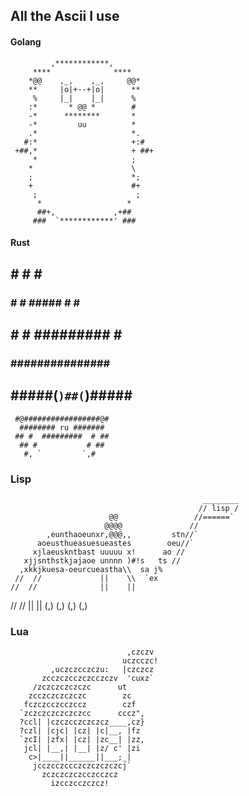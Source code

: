 ## All the Ascii I use 

#### Golang

             ,************,               
         ****              ****
        *@@    ,_,    ,_,     @@*       
        **     |o|+--+|o|      **
         %     |_|    |_|      %
        :*       * @@ *        #
        -*      ********       *
        -*         uu          *
        .*                     *.
       #:*                     +:#
     +##,*                     + ##+
         *                     ; 
        *                      \
        ;                      *;
        +                      #+
         ;                      ;
          *                   *
          ##+,             ,+##
         ###  `************' ###


#### Rust

        
  ##          # #       # ##
 ### #     # ##### #    # ###
 ## #    # ######### #   ####
  ###   ###############  ###
   ## #####(`)##(`)##### ##
     #@#################@#
      ######## ru #######
     ## #  #########  # ##
      ## #           # ## 
       #, `         `,#


### Lisp 

                                               ________
                                              // lisp /
                          @@                 //======`
                         @@@@               //
            ,eunthaoeunxr,@@@,,         stn//`
          aoeusthueasuesueastes        oeu//`
         xjlaeuskntbast uuuuu x!      ao //
       xjjsnthstkjajaoe unnnn )#!s   ts //
      ,xkkjkuesa-oeurcueastha\\  sa j%
     //  //             ||    \\  `ex
    //  //              ||    ||
   //  //               ||    ||
  (,) (,)               (,)   (,) 





### Lua 
                                                       
                                                       
                              ,czczv                   
                             uczcczc!                  
             ,uczczcczczu:   |czczcz                   
           zcczczcczczcczczv  'cuxz`                    
         /zczczczczczc      ut                         
        zcczczczczczc        zc                        
       fczczcczcczccz        czf                       
      `zczczczczczczcc      cccz",                     
      ?ccl| |czczcczczczcz____,cz}                      
      ?czl| |cjc| |cz| |c|__, |fz                      
      `zcI| |zfx| |cz| |zc__| |zz,                      
       jcl| |__,| |__| |z/ c' |zi
        c>|____||______||___;_|
         jcczcczccczczczczczcj`                        
           zczczczczcczcczcz                           
             izcczcczczcz!                             
                                                       



